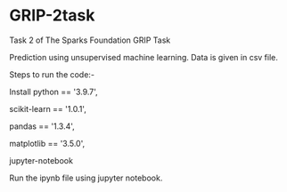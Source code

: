 # GRIP-2task
Task 2 of The Sparks Foundation GRIP Task

Prediction using unsupervised machine learning. Data is given in csv file.

Steps to run the code:- 

Install python == '3.9.7', 

scikit-learn == '1.0.1', 

pandas == '1.3.4', 

matplotlib == '3.5.0', 

jupyter-notebook 

Run the ipynb file using jupyter notebook.
